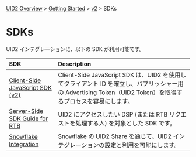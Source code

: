 [UID2 Overview](../../../README.md) > [Getting Started](../../getting-started.md) > [v2](../summary-doc-v2.md) > SDKs

# SDKs

UID2 インテグレーションに、以下の SDK が利用可能です。

| SDK                                                        | Description                                                                                                                                                  |
| :--------------------------------------------------------- | :----------------------------------------------------------------------------------------------------------------------------------------------------------- |
| [Client-Side JavaScript SDK (v2)](client-side-identity.md) | Client-Side JavaScript SDK は、UID2 を使用してクライアント ID を確立し、パブリッシャー用の Advertising Token（UID2 Token）を取得するプロセスを容易にします。 |
| [Server-Side SDK Guide for RTB](dsp-client-v1-overview.md) | UID2 にアクセスしたい DSP (または RTB リクエストを処理する人) を対象とした SDK です。                                                                        |
| [Snowflake Integration](snowflake_integration.md)          | Snowflake の UID2 Share を通じて、UID2 インテグレーションの設定と利用を可能にします。                                                                        |

